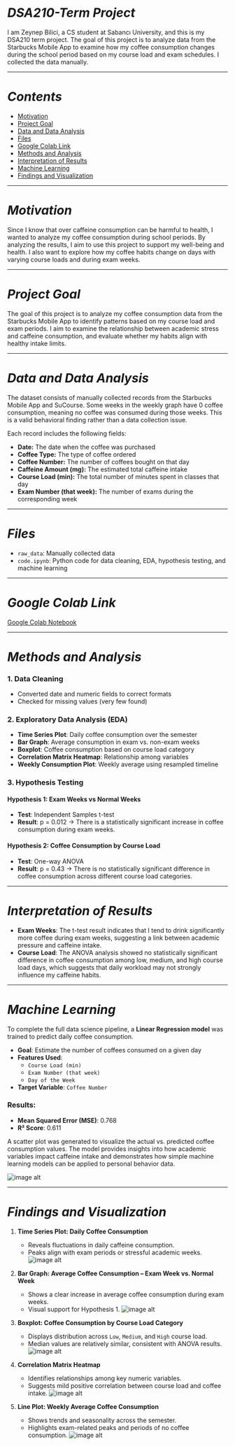 # _DSA210-Term Project_

I am Zeynep Bilici, a CS student at Sabancı University, and this is my DSA210 term project. The goal of this project is to analyze data from the Starbucks Mobile App to examine how my coffee consumption changes during the school period based on my course load and exam schedules. I collected the data manually.

---

# _Contents_
- [Motivation](#motivation)
- [Project Goal](#project-goal)
- [Data and Data Analysis](#data-and-data-analysis)
- [Files](#files)
- [Google Colab Link](#google-colab-link)
- [Methods and Analysis](#methods-and-analysis)
- [Interpretation of Results](#interpretation-of-results)
- [Machine Learning](#machine-learning)
- [Findings and Visualization](#findings-and-visualization)

---

# _Motivation_

Since I know that over caffeine consumption can be harmful to health, I wanted to analyze my coffee consumption during school periods. By analyzing the results, I aim to use this project to support my well-being and health. I also want to explore how my coffee habits change on days with varying course loads and during exam weeks.

---

# _Project Goal_

The goal of this project is to analyze my coffee consumption data from the Starbucks Mobile App to identify patterns based on my course load and exam periods. I aim to examine the relationship between academic stress and caffeine consumption, and evaluate whether my habits align with healthy intake limits.

---

# _Data and Data Analysis_

The dataset consists of manually collected records from the Starbucks Mobile App and SuCourse. Some weeks in the weekly graph have 0 coffee consumption, meaning no coffee was consumed during those weeks. This is a valid behavioral finding rather than a data collection issue.

Each record includes the following fields:
- **Date:** The date when the coffee was purchased
- **Coffee Type:** The type of coffee ordered
- **Coffee Number:** The number of coffees bought on that day
- **Caffeine Amount (mg):** The estimated total caffeine intake
- **Course Load (min):** The total number of minutes spent in classes that day
- **Exam Number (that week):** The number of exams during the corresponding week

---

# _Files_
- `raw_data`: Manually collected data
- `code.ipynb`: Python code for data cleaning, EDA, hypothesis testing, and machine learning

---

# _Google Colab Link_

[Google Colab Notebook](https://colab.research.google.com/drive/1aPdMPjmIOqNv-5DmA0e6JaVKvtibBMCt?usp=sharing)

---

# _Methods and Analysis_

### 1. Data Cleaning
- Converted date and numeric fields to correct formats
- Checked for missing values (very few found)

### 2. Exploratory Data Analysis (EDA)
- **Time Series Plot**: Daily coffee consumption over the semester
- **Bar Graph**: Average consumption in exam vs. non-exam weeks
- **Boxplot**: Coffee consumption based on course load category
- **Correlation Matrix Heatmap**: Relationship among variables
- **Weekly Consumption Plot**: Weekly average using resampled timeline

### 3. Hypothesis Testing

#### Hypothesis 1: Exam Weeks vs Normal Weeks
- **Test**: Independent Samples t-test
- **Result**: p = 0.012 → There is a statistically significant increase in coffee consumption during exam weeks.

#### Hypothesis 2: Coffee Consumption by Course Load
- **Test**: One-way ANOVA
- **Result**: p = 0.43 → There is no statistically significant difference in coffee consumption across different course load categories.

---

# _Interpretation of Results_

- **Exam Weeks**: The t-test result indicates that I tend to drink significantly more coffee during exam weeks, suggesting a link between academic pressure and caffeine intake.
- **Course Load**: The ANOVA analysis showed no statistically significant difference in coffee consumption among low, medium, and high course load days, which suggests that daily workload may not strongly influence my caffeine habits.

---

# _Machine Learning_

To complete the full data science pipeline, a **Linear Regression model** was trained to predict daily coffee consumption.

- **Goal**: Estimate the number of coffees consumed on a given day
- **Features Used**:
  - `Course Load (min)`
  - `Exam Number (that week)`
  - `Day of the Week`
- **Target Variable**: `Coffee Number`

### Results:
- **Mean Squared Error (MSE)**: 0.768
- **R² Score**: 0.611

A scatter plot was generated to visualize the actual vs. predicted coffee consumption values. The model provides insights into how academic variables impact caffeine intake and demonstrates how simple machine learning models can be applied to personal behavior data.

![image alt](https://github.com/zeynepbilici/DSA210-Term-Project/blob/2e7df229c2dddb5b1a1754e0fc569bef03c2cfe1/machinelearning.png)

---

# _Findings and Visualization_

1. **Time Series Plot: Daily Coffee Consumption**
   - Reveals fluctuations in daily caffeine consumption.
   - Peaks align with exam periods or stressful academic weeks.
  ![image alt](https://github.com/zeynepbilici/DSA210-Term-Project/blob/2e7df229c2dddb5b1a1754e0fc569bef03c2cfe1/timeseriesplot.png)

2. **Bar Graph: Average Coffee Consumption – Exam Week vs. Normal Week**
   - Shows a clear increase in average coffee consumption during exam weeks.
   - Visual support for Hypothesis 1.
  ![image alt](https://github.com/zeynepbilici/DSA210-Term-Project/blob/c6d4b5a7a0e95153c8aab75e5fbdba0916f30d9a/bargraph.png)

3. **Boxplot: Coffee Consumption by Course Load Category**
   - Displays distribution across `Low`, `Medium`, and `High` course load.
   - Median values are relatively similar, consistent with ANOVA results.
  ![image alt](https://github.com/zeynepbilici/DSA210-Term-Project/blob/2e7df229c2dddb5b1a1754e0fc569bef03c2cfe1/boxplot.png)

4. **Correlation Matrix Heatmap**
   - Identifies relationships among key numeric variables.
   - Suggests mild positive correlation between course load and coffee intake.
  ![image alt](https://github.com/zeynepbilici/DSA210-Term-Project/blob/2e7df229c2dddb5b1a1754e0fc569bef03c2cfe1/heatmap.png)

5. **Line Plot: Weekly Average Coffee Consumption**
   - Shows trends and seasonality across the semester.
   - Highlights exam-related peaks and periods of no coffee consumption.
  ![image alt](https://github.com/zeynepbilici/DSA210-Term-Project/blob/2e7df229c2dddb5b1a1754e0fc569bef03c2cfe1/lineplot.png)
